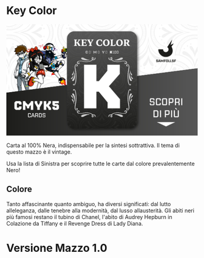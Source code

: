 # Key Color

![nero](eg/key.jpg)

Carta al 100% Nera, indispensabile per la sintesi sottrattiva. Il tema di questo mazzo è il vintage.

Usa la lista di Sinistra per scoprire tutte le carte dal colore prevalentemente Nero!

## Colore

Tanto affascinante quanto ambiguo, ha diversi significati: dal lutto alleleganza, dalle tenebre alla modernità, dal lusso allausterità. Gli abiti neri più famosi restano il tubino di Chanel, l'abito di Audrey Hepburn in Colazione da Tiffany e il Revenge Dress di Lady Diana.

# Versione Mazzo 1.0